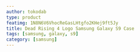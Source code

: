 ```yaml
---
author: tokodab
type: product
featimg: 1N8N6V6VhocReGasLHtgfo2KHej9ft5Jy
title: Dead Rising 4 Logo Samsung Galaxy S9 Case
tags: [samsung, galaxy, s9]
category: [samsung]
---
```

